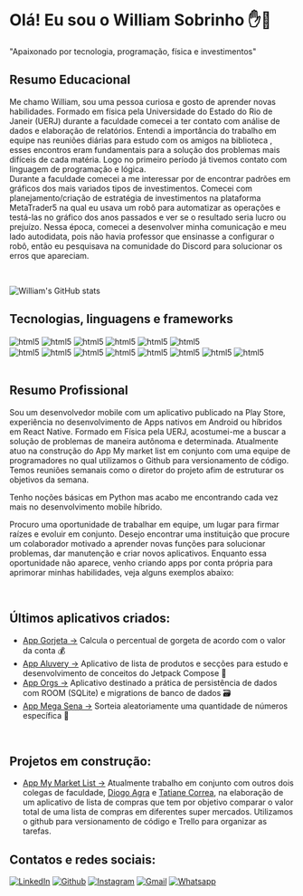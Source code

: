 # Olá! Eu sou o William Sobrinho  ✋🙂
"Apaixonado por tecnologia, programação, física e investimentos"

## Resumo Educacional
Me chamo William, sou uma pessoa curiosa e gosto de aprender novas habilidades. Formado em física pela Universidade do Estado do Rio de Janeir (UERJ) durante a faculdade comecei a ter contato com análise de dados e elaboração de relatórios. Entendi a importância do trabalho em equipe nas reuniões diárias para estudo com os amigos na biblioteca , esses encontros eram fundamentais para a solução dos problemas mais difíceis de cada matéria. Logo no primeiro período já tivemos contato com linguagem de programação e lógica. <br/>
Durante a faculdade comecei a me interessar por de encontrar padrões em gráficos dos mais variados tipos de investimentos. Comecei com planejamento/criação de estratégia de investimentos na plataforma MetaTrader5 na qual eu usava um robô para automatizar as operações e testá-las no gráfico dos anos passados e ver se o resultado seria lucro ou prejuízo. Nessa época, comecei a desenvolver minha comunicação e meu lado autodidata, pois não havia professor que ensinasse a configurar o robô, então eu pesquisava na comunidade do Discord para solucionar os erros que apareciam. 

<br/>

![William's GitHub stats](https://github-readme-stats.vercel.app/api?username=William-Sobrinho-Geraldo&show_icons=true&theme=tokyonight)


## Tecnologias, linguagens e frameworks

<div style = "display : inline_block">
    <img align="center" alt="html5" src="https://img.shields.io/badge/Android_Studio-3DDC84?style=for-the-badge&logo=android-studio&logoColor=white">
    <img align="center" alt="html5" src="https://img.shields.io/badge/Kotlin-0095D5?&style=for-the-badge&logo=kotlin&logoColor=white">
    <img align="center" alt="html5" src="https://img.shields.io/badge/Trello-0052CC?style=for-the-badge&logo=trello&logoColor=white">
    <img align="center" alt="html5" src="https://img.shields.io/badge/Composer-885630?style=for-the-badge&logo=Composer&logoColor=white">
    <img align="center" alt="html5" src="https://img.shields.io/badge/Python-FFD43B?style=for-the-badge&logo=python&logoColor=blue">
    <img align="center" alt="html5" src="https://img.shields.io/badge/SQLite-07405E?style=for-the-badge&logo=sqlite&logoColor=white">

</div>


<div style = "display : inline_block">
    <img align="center" alt="html5" src="https://img.shields.io/badge/Retrofit-%20-green">
    <img align="center" alt="html5" src="https://img.shields.io/badge/Picasso-%20-orange">
    <img align="center" alt="html5" src="https://img.shields.io/badge/Jetpack%20Compose-%20-red">
    <img align="center" alt="html5" src="https://img.shields.io/badge/Koin-%20-blue">
    <img align="center" alt="html5" src="https://img.shields.io/badge/Groupie-%20-yellow">
    <img align="center" alt="html5" src="https://img.shields.io/badge/Coroutines-%20-green">
    <img align="center" alt="html5" src="https://img.shields.io/badge/ROOM-%20-orange">
    <img align="center" alt="html5" src="https://img.shields.io/badge/HTTPS-%20-red">
</div>

<br/>

## Resumo Profissional
Sou um desenvolvedor mobile com um aplicativo publicado na Play Store, experiência no desenvolvimento de Apps nativos em Android ou híbridos em React Native. Formado em Física pela UERJ, acostumei-me a buscar a solução de problemas de maneira autônoma e determinada. Atualmente atuo na construção do App My market list em conjunto com uma equipe de programadores no qual utilizamos o Github para versionamento de código. Temos reuniões semanais como o diretor do projeto afim de estruturar os objetivos da semana.
<br/>

Tenho noções básicas em Python mas acabo me encontrando cada vez mais no desenvolvimento mobile híbrido. 
<br/>

Procuro uma oportunidade de trabalhar em equipe, um lugar para firmar raízes e evoluir em conjunto. Desejo encontrar uma instituição que procure um colaborador motivado a aprender novas funções para solucionar problemas, dar manutenção e criar novos aplicativos. Enquanto essa oportunidade não aparece, venho criando apps por conta própria para aprimorar minhas habilidades, veja alguns exemplos abaixo:

<br/>

## Últimos aplicativos criados:
- [App Gorjeta ->](https://github.com/William-Sobrinho-Geraldo/Calculador-Gorjetas) Calcula o percentual de gorgeta de acordo com o valor da conta 💰
- [App Aluvery ->](https://github.com/William-Sobrinho-Geraldo/Aluvery) Aplicativo de lista de produtos e secções para estudo e desenvolvimento de conceitos do Jetpack Compose  📜
- [App Orgs ->](https://github.com/William-Sobrinho-Geraldo/Orgs) Aplicativo destinado a prática de persistência de dados com ROOM (SQLite) e migrations de banco de dados  🗃️
- [App Mega Sena ->](https://github.com/William-Sobrinho-Geraldo/App_megaSena) Sorteia aleatoriamente uma quantidade de números específica 💸

<br/>

## Projetos em construção:
- [App My Market List ->](https://github.com/William-Sobrinho-Geraldo/My_Market_List
)  Atualmente trabalho em conjunto com outros dois colegas de faculdade, [Diogo Agra](https://github.com/diogoalexandria) e [Tatiane Correa](https://github.com/taticorrea), na elaboração de um aplicativo
de lista de compras que tem por objetivo comparar o valor total de uma lista de compras em diferentes
super mercados. Utilizamos o github para versionamento de código e Trello para organizar as tarefas.

## Contatos e redes sociais:
[![LinkedIn](https://img.shields.io/badge/LinkedIn-0077B5?style=for-the-badge&logo=linkedin&logoColor=whit)](www.linkedin.com/in/williamsobrinho-devandroid)
[![Github](https://img.shields.io/badge/GitHub-100000?style=for-the-badge&logo=github&logoColor=white)](https://github.com/William-Sobrinho-Geraldo)
[![Instagram](https://img.shields.io/badge/Instagram-E4405F?style=for-the-badge&logo=instagram&logoColor=white
)](https://www.instagram.com/_willsg/)
[![Gmail](https://img.shields.io/badge/Gmail-D14836?style=for-the-badge&logo=gmail&logoColor=white)](https://www.gmail.com.br/william.devmobile@gmail.com)
[![Whatsapp](https://img.shields.io/badge/WhatsApp-25D366?style=for-the-badge&logo=whatsapp&logoColor=white
)](https://wa.me/5521968182721)


